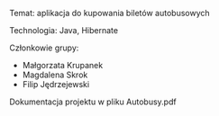 Temat: aplikacja do kupowania biletów autobusowych

Technologia: Java, Hibernate

Członkowie grupy:
- Małgorzata Krupanek
- Magdalena Skrok
- Filip Jędrzejewski

Dokumentacja projektu w pliku Autobusy.pdf



